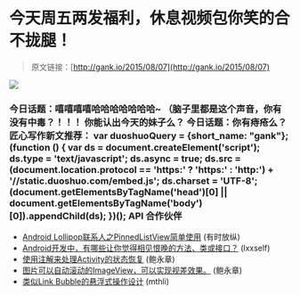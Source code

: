 # 今天周五两发福利，休息视频包你笑的合不拢腿！

> 原文链接：[http://gank.io/2015/08/07](http://gank.io/2015/08/07)

![](http://ww2.sinaimg.cn/large/7a8aed7bgw1eutsd0pgiwj20go0p0djn.jpg)

### 今日话题：嘻嘻嘻嘻哈哈哈哈哈哈哈~ （脑子里都是这个声音，你有没有中毒？！！！                                                                        你能认出今天的妹子么？                                                                                            今日话题：你有痔疮么？                                                                                    匠心写作新文推荐：                                                                                var duoshuoQuery = {short_name: "gank"};    (function () {        var ds = document.createElement('script');        ds.type = 'text/javascript';        ds.async = true;        ds.src = (document.location.protocol == 'https:' ? 'https:' : 'http:') + '//static.duoshuo.com/embed.js';        ds.charset = 'UTF-8';        (document.getElementsByTagName('head')[0]        || document.getElementsByTagName('body')[0]).appendChild(ds);    })();                                API                            合作伙伴                                    

* [Android Lollipop联系人之PinnedListView简单使用](https://git.oschina.net/way/PinnedHeaderListView) (有时放纵)
* [Android开发中，有哪些让你觉得相见恨晚的方法、类或接口？](http://www.zhihu.com/question/33636939) (lxxself)
* [使用注解来处理Activity的状态恢复](https://github.com/tom91136/Akatsuki) (鲍永章)
* [图片可以自动滚动的ImageView，可以实现视差效果。](https://github.com/Q42/AndroidScrollingImageView) (鲍永章)
* [类似Link Bubble的悬浮式操作设计](https://github.com/recruit) (mthli)

